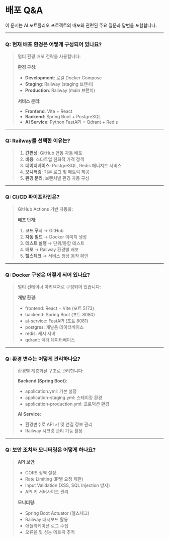 # 배포 Q&A

이 문서는 AI 포트폴리오 프로젝트의 배포와 관련된 주요 질문과 답변을 포함합니다.

---

### Q: 현재 배포 환경은 어떻게 구성되어 있나요?

> 멀티 환경 배포 전략을 사용합니다:
> 
> **환경 구성**:
> - **Development**: 로컬 Docker Compose
> - **Staging**: Railway (staging 브랜치)
> - **Production**: Railway (main 브랜치)
> 
> **서비스 분리**:
> - **Frontend**: Vite + React
> - **Backend**: Spring Boot + PostgreSQL
> - **AI Service**: Python FastAPI + Qdrant + Redis

---

### Q: Railway를 선택한 이유는?

> 1. **간편성**: GitHub 연동 자동 배포
> 2. **비용**: 스타트업 친화적 가격 정책
> 3. **데이터베이스**: PostgreSQL, Redis 매니지드 서비스
> 4. **모니터링**: 기본 로그 및 메트릭 제공
> 5. **환경 분리**: 브랜치별 환경 자동 구성

---

### Q: CI/CD 파이프라인은?

> GitHub Actions 기반 자동화:
> 
> **배포 단계**:
> 1. **코드 푸시** → GitHub
> 2. **자동 빌드** → Docker 이미지 생성
> 3. **테스트 실행** → 단위/통합 테스트
> 4. **배포** → Railway 환경별 배포
> 5. **헬스체크** → 서비스 정상 동작 확인

---

### Q: Docker 구성은 어떻게 되어 있나요?

> 멀티 컨테이너 아키텍처로 구성되어 있습니다:
> 
> **개발 환경**:
> - frontend: React + Vite (포트 5173)
> - backend: Spring Boot (포트 8080)
> - ai-service: FastAPI (포트 8081)
> - postgres: 개발용 데이터베이스
> - redis: 캐시 서버
> - qdrant: 벡터 데이터베이스

---

### Q: 환경 변수는 어떻게 관리하나요?

> 환경별 계층화된 구조로 관리합니다:
> 
> **Backend (Spring Boot)**:
> - application.yml: 기본 설정
> - application-staging.yml: 스테이징 환경
> - application-production.yml: 프로덕션 환경
> 
> **AI Service**:
> - 환경변수로 API 키 및 연결 정보 관리
> - Railway 시크릿 관리 기능 활용

---

### Q: 보안 조치와 모니터링은 어떻게 하나요?

> **API 보안**:
> - CORS 정책 설정
> - Rate Limiting (IP별 요청 제한)
> - Input Validation (XSS, SQL Injection 방지)
> - API 키 서버사이드 관리
> 
> **모니터링**:
> - Spring Boot Actuator (헬스체크)
> - Railway 대시보드 활용
> - 애플리케이션 로그 수집
> - 오류율 및 성능 메트릭 추적